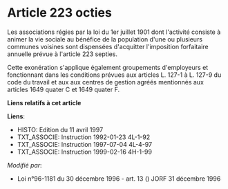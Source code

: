 # Article 223 octies

Les associations régies par la loi du 1er juillet 1901 dont l'activité consiste à animer la vie sociale au bénéfice de la
population d'une ou plusieurs communes voisines sont dispensées d'acquitter l'imposition forfaitaire annuelle prévue à
l'article 223 septies.

Cette exonération s'applique également groupements d'employeurs et fonctionnant dans les conditions prévues aux articles L.
127-1 à L. 127-9 du code du travail et aux aux centres de gestion agréés mentionnés aux articles 1649 quater C et 1649 quater
F.

**Liens relatifs à cet article**

**Liens**:

  - HISTO: Edition du 11 avril 1997
  - TXT_ASSOCIE: Instruction 1992-01-23 4L-1-92
  - TXT_ASSOCIE: Instruction 1997-07-04 4L-4-97
  - TXT_ASSOCIE: Instruction 1999-02-16 4H-1-99

_Modifié par_:

  - Loi n°96-1181 du 30 décembre 1996 - art. 13 () JORF 31 décembre 1996
